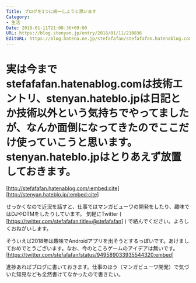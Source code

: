 ```yaml
---
Title: ブログを1つに統一しようと思います
Category:
- 生活
Date: 2018-01-11T21:08:36+09:00
URL: https://blog.stenyan.jp/entry/2018/01/11/210836
EditURL: https://blog.hatena.ne.jp/stefafafan/stefafafan.hatenablog.com/atom/entry/8599973812336351134
---
```


実は今までstefafafan.hatenablog.comは技術エントリ、stenyan.hateblo.jpは日記とか技術以外という気持ちでやってましたが、なんか面倒になってきたのでここだけ使っていこうと思います。stenyan.hateblo.jpはとりあえず放置しておきます。
====

[http://stefafafan.hatenablog.com/:embed:cite]
[http://stenyan.hateblo.jp/:embed:cite]

せっかくなので近況を話すと、仕事ではマンガビューワの開発をしたり、趣味ではDJやDTMをしたりしています。
気軽にTwitter ( [https://twitter.com/stefafafan:title=@stefafafan] ) で絡んでください。よろしくおねがいします。

そういえば2018年は趣味でAndroidアプリを出そうとするっぽいです。あけましておめでとうございます。なお、今のところゲームのアイデアは無いです。
[https://twitter.com/stefafafan/status/949589033935544320:embed]

進捗あればブログに書いておきます。仕事のほう（マンガビューワ開発）で気づいた知見なども全然書けてなかったので書きたい。
